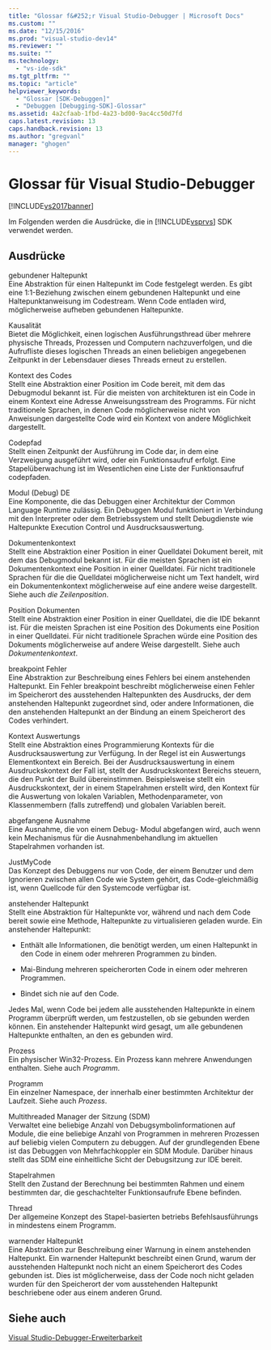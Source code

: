 ```yaml
---
title: "Glossar f&#252;r Visual Studio-Debugger | Microsoft Docs"
ms.custom: ""
ms.date: "12/15/2016"
ms.prod: "visual-studio-dev14"
ms.reviewer: ""
ms.suite: ""
ms.technology: 
  - "vs-ide-sdk"
ms.tgt_pltfrm: ""
ms.topic: "article"
helpviewer_keywords: 
  - "Glossar [SDK-Debuggen]"
  - "Debuggen [Debugging-SDK]-Glossar"
ms.assetid: 4a2cfaab-1fbd-4a23-bd00-9ac4cc50d7fd
caps.latest.revision: 13
caps.handback.revision: 13
ms.author: "gregvanl"
manager: "ghogen"
---
```

# Glossar f&#252;r Visual Studio-Debugger
[!INCLUDE[vs2017banner](../../../code-quality/includes/vs2017banner.md)]

Im Folgenden werden die Ausdrücke, die in [!INCLUDE[vsprvs](../../../code-quality/includes/vsprvs_md.md)] SDK verwendet werden.  
  
## Ausdrücke  
 gebundener Haltepunkt  
 Eine Abstraktion für einen Haltepunkt im Code festgelegt werden.  Es gibt eine 1:1\-Beziehung zwischen einem gebundenen Haltepunkt und eine Haltepunktanweisung im Codestream.  Wenn Code entladen wird, möglicherweise aufheben gebundenen Haltepunkte.  
  
 Kausalität  
 Bietet die Möglichkeit, einen logischen Ausführungsthread über mehrere physische Threads, Prozessen und Computern nachzuverfolgen, und die Aufrufliste dieses logischen Threads an einen beliebigen angegebenen Zeitpunkt in der Lebensdauer dieses Threads erneut zu erstellen.  
  
 Kontext des Codes  
 Stellt eine Abstraktion einer Position im Code bereit, mit dem das Debugmodul bekannt ist.  Für die meisten von architekturen ist ein Code in einem Kontext eine Adresse Anweisungsstream des Programms.  Für nicht traditionele Sprachen, in denen Code möglicherweise nicht von Anweisungen dargestellte Code wird ein Kontext von andere Möglichkeit dargestellt.  
  
 Codepfad  
 Stellt einen Zeitpunkt der Ausführung im Code dar, in dem eine Verzweigung ausgeführt wird, oder ein Funktionsaufruf erfolgt.  Eine Stapelüberwachung ist im Wesentlichen eine Liste der Funktionsaufruf codepfaden.  
  
 Modul \(Debug\) DE  
 Eine Komponente, die das Debuggen einer Architektur der Common Language Runtime zulässig.  Ein Debuggen Modul funktioniert in Verbindung mit den Interpreter oder dem Betriebssystem und stellt Debugdienste wie Haltepunkte Execution Control und Ausdrucksauswertung.  
  
 Dokumentenkontext  
 Stellt eine Abstraktion einer Position in einer Quelldatei Dokument bereit, mit dem das Debugmodul bekannt ist.  Für die meisten Sprachen ist ein Dokumentenkontext eine Position in einer Quelldatei.  Für nicht traditionele Sprachen für die die Quelldatei möglicherweise nicht um Text handelt, wird ein Dokumentenkontext möglicherweise auf eine andere weise dargestellt.  Siehe auch *die Zeilenposition*.  
  
 Position Dokumenten  
 Stellt eine Abstraktion einer Position in einer Quelldatei, die die IDE bekannt ist.  Für die meisten Sprachen ist eine Position des Dokuments eine Position in einer Quelldatei.  Für nicht traditionele Sprachen würde eine Position des Dokuments möglicherweise auf andere Weise dargestellt.  Siehe auch *Dokumentenkontext*.  
  
 breakpoint Fehler  
 Eine Abstraktion zur Beschreibung eines Fehlers bei einem anstehenden Haltepunkt.  Ein Fehler breakpoint beschreibt möglicherweise einen Fehler im Speicherort des ausstehenden Haltepunkten des Ausdrucks, der dem anstehenden Haltepunkt zugeordnet sind, oder andere Informationen, die den anstehenden Haltepunkt an der Bindung an einem Speicherort des Codes verhindert.  
  
 Kontext Auswertungs  
 Stellt eine Abstraktion eines Programmierung Kontexts für die Ausdrucksauswertung zur Verfügung.  In der Regel ist ein Auswertungs Elementkontext ein Bereich.  Bei der Ausdrucksauswertung in einem Ausdruckskontext der Fall ist, stellt der Ausdruckskontext Bereichs steuern, die den Punkt der Build übereinstimmen.  Beispielsweise stellt ein Ausdruckskontext, der in einem Stapelrahmen erstellt wird, den Kontext für die Auswertung von lokalen Variablen, Methodenparameter, von Klassenmembern \(falls zutreffend\) und globalen Variablen bereit.  
  
 abgefangene Ausnahme  
 Eine Ausnahme, die von einem Debug\- Modul abgefangen wird, auch wenn kein Mechanismus für die Ausnahmenbehandlung im aktuellen Stapelrahmen vorhanden ist.  
  
 JustMyCode  
 Das Konzept des Debuggens nur von Code, der einem Benutzer und dem Ignorieren zwischen allen Code wie System gehört, das Code\-gleichmäßig ist, wenn Quellcode für den Systemcode verfügbar ist.  
  
 anstehender Haltepunkt  
 Stellt eine Abstraktion für Haltepunkte vor, während und nach dem Code bereit sowie eine Methode, Haltepunkte zu virtualisieren geladen wurde.  Ein anstehender Haltepunkt:  
  
-   Enthält alle Informationen, die benötigt werden, um einen Haltepunkt in den Code in einem oder mehreren Programmen zu binden.  
  
-   Mai\-Bindung mehreren speicherorten Code in einem oder mehreren Programmen.  
  
-   Bindet sich nie auf den Code.  
  
 Jedes Mal, wenn Code bei jedem alle ausstehenden Haltepunkte in einem Programm überprüft werden, um festzustellen, ob sie gebunden werden können.  Ein anstehender Haltepunkt wird gesagt, um alle gebundenen Haltepunkte enthalten, an den es gebunden wird.  
  
 Prozess  
 Ein physischer Win32\-Prozess.  Ein Prozess kann mehrere Anwendungen enthalten.  Siehe auch *Programm*.  
  
 Programm  
 Ein einzelner Namespace, der innerhalb einer bestimmten Architektur der Laufzeit.  Siehe auch *Prozess*.  
  
 Multithreaded Manager der Sitzung \(SDM\)  
 Verwaltet eine beliebige Anzahl von Debugsymbolinformationen auf Module, die eine beliebige Anzahl von Programmen in mehreren Prozessen auf beliebig vielen Computern zu debuggen.  Auf der grundlegenden Ebene ist das Debuggen von Mehrfachkoppler ein SDM Module.  Darüber hinaus stellt das SDM eine einheitliche Sicht der Debugsitzung zur IDE bereit.  
  
 Stapelrahmen  
 Stellt den Zustand der Berechnung bei bestimmten Rahmen und einem bestimmten dar, die geschachtelter Funktionsaufrufe Ebene befinden.  
  
 Thread  
 Der allgemeine Konzept des Stapel\-basierten betriebs Befehlsausführungs in mindestens einem Programm.  
  
 warnender Haltepunkt  
 Eine Abstraktion zur Beschreibung einer Warnung in einem anstehenden Haltepunkt.  Ein warnender Haltepunkt beschreibt einen Grund, warum der ausstehenden Haltepunkt noch nicht an einem Speicherort des Codes gebunden ist.  Dies ist möglicherweise, dass der Code noch nicht geladen wurden für den Speicherort der vom ausstehenden Haltepunkt beschriebene oder aus einem anderen Grund.  
  
## Siehe auch  
 [Visual Studio\-Debugger\-Erweiterbarkeit](../../../extensibility/debugger/visual-studio-debugger-extensibility.md)